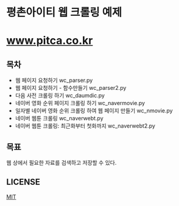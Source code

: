 # 평촌아이티 웹 크롤링 예제
# www.pitca.co.kr

## 목차

+ 웹 페이지 요청하기 wc_parser.py
+ 웹 페이지 요청하기 - 함수만들기 wc_parser2.py
+ 다음 사전 크롤링 하기 wc_daumdic.py
+ 네이버 영화 순위 페이지 크롤링 하기 wc_navermovie.py
+ 일자별 네이버 영화 순위 크롤링 하여 웹 페이지 만들기 wc_nmovie.py
+ 네이버 웹툰 크롤링 wc_naverwebt.py
+ 네이버 웹툰 크롤링: 최근화부터 첫화까지 wc_naverwebt2.py

## 목표

웹 상에서 필요한 자료를 검색하고 저장할 수 있다.

## LICENSE

[MIT](http://opensource.org/licenses/MIT)
